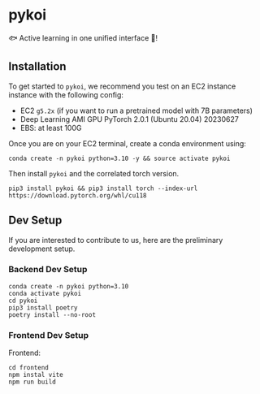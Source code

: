 
# pykoi

:fish: Active learning in one unified interface :ocean:!


## Installation
To get started to `pykoi`, we recommend you test on an EC2 instance instance with the following config:
- EC2 `g5.2x` (if you want to run a pretrained model with 7B parameters)
- Deep Learning AMI GPU PyTorch 2.0.1 (Ubuntu 20.04) 20230627
- EBS: at least 100G

Once you are on your EC2 terminal, create a conda environment using:
```
conda create -n pykoi python=3.10 -y && source activate pykoi
```

Then install `pykoi` and the correlated torch version.
```
pip3 install pykoi && pip3 install torch --index-url https://download.pytorch.org/whl/cu118
```



## Dev Setup
If you are interested to contribute to us, here are the preliminary development setup.

### Backend Dev Setup
```
conda create -n pykoi python=3.10
conda activate pykoi
cd pykoi
pip3 install poetry
poetry install --no-root
```

### Frontend Dev Setup
Frontend:
```
cd frontend
npm instal vite
npm run build
```